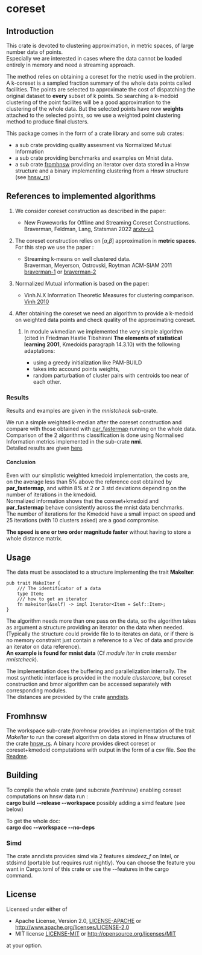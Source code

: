 # coreset

## Introduction 
This crate is devoted to clustering approximation, in metric spaces, of large number data of points.  
Especially we are interested in cases where the data cannot be loaded entirely in memory and need a streaming approach.

The method relies on obtaining a coreset for the metric used in the problem.  
A k-coreset is a sampled fraction summary of the whole data points called facilities. The points are selected to approximate the cost of dispatching the original dataset to **every** subset of k points.  So searching a k-medoid clustering of the point facilites will be a good approximation 
to the clustering of the whole data.
But the selected points have now **weights** attached to the selected points, so we use a weighted point clustering method to produce final clusters.

This package comes in the form of a crate library and some sub crates:  
- a sub crate providing quality assesment via Normalized Mutual Information  
- a sub crate providing benchmarks and examples on Mnist data.
- a sub crate [fromhnsw](#fromhnsw)  providing an iterator over data stored in a Hnsw structure and a binary implementing clustering from a Hnsw structure (see [hnsw_rs](https://crates.io/crates/hnsw_rs))


## References to implemented algorithms

1. We consider coreset construction as described in the paper:  
    -  New Fraweworks for Offline and Streaming Coreset Constructions.   
           Braverman, Feldman, Lang, Statsman 2022
           [arxiv-v3](https://arxiv.org/abs/1612.00889)



2. The coreset construction relies on  [$\alpha$,$\beta$] approximation in **metric spaces**.  For this step we use the paper :
    - Streaming k-means on well clustered data.  
                Braverman, Meyerson, Ostrovski, Roytman ACM-SIAM 2011 
                [braverman-1](https://web.cs.ucla.edu/~rafail/PUBLIC/116.pdf) or [braverman-2](https://dl.acm.org/doi/10.5555/2133036.2133039)

3. Normalized Mutual information is based on the paper:  
    - Vinh.N.X Information Theoretic Measures for clustering comparison. [Vinh 2010](https://jmlr.csail.mit.edu/papers/volume11/vinh10a/vinh10a.pdf)

4. After obtaining the coreset we need an algorithm to provide a k-medoid on weighted data points and check quality of the approximating coreset.
   1. In module wkmedian we implemented the very simple algorithm (cited in Friedman Hastie Tibshirani **The elements of statistical learning 2001**, Kmedoids paragraph 14.3.10) with the following adaptations:

       - using a greedy initialization like PAM-BUILD
       - takes into accound points weights,
       - random parturbation of cluster pairs with centroids too near of each other.


### Results

Results and examples are given in the *mnistcheck* sub-crate.

We run a simple weighted k-median after the coreset construction and compare with those obtained with [par_fastermap](https://docs.rs/kmedoids/0.5.0/kmedoids/fn.par_fasterpam.html) running on the whole data.
Comparison of the 2 algorithms classification is done using Normalised Information metrics
implemented in the sub-crate **nmi**.  
Detailed results are given [here](./Results.md).

#### Conclusion
Even with our simplistic weighted kmedoid implementation, the costs are, on the average less than 5% above the reference cost obtained by **par_fastermap**, and  within 8% at 2 or 3 std deviations depending on the number of iterations in the kmedoid.  
Normalized information shows that the coreset+kmedoid and **par_fastermap** behave consistently across the mnist data benchmarks.  
The number of iterations for the Kmedoid have a small impact on speed and 25 iterations (with 10 clusters asked) are a good compromise.  

**The speed is one or two  order magnitude faster** without having to store a whole distance matrix.


## Usage 

The data must be associated to a structure implementing the trait **MakeIter**:  

```
pub trait MakeIter {
    /// The identificator of a data
    type Item;
    /// how to get an iterator
    fn makeiter(&self) -> impl Iterator<Item = Self::Item>;
}
```

The algorithm needs more than one pass on the data, so the algorithm takes as argument a structure  providing
an iterator on the data when needed. (Typically the structure could provide file Io to iterates on data, or if there is no memory constraint just contain a reference to a Vec of data and provide an iterator on data reference).  
**An example is found for mnist data** (Cf *module iter in crate member mnistcheck*).  

The implementation does the buffering and parallelization internally.
The most synthetic interface is provided in the module *clustercore*, but coreset construction and bmor algorithm can be accessed separately with
corresponding modules.  
The distances are provided by the crate [anndists](https://crates.io/crates/anndists).

## Fromhnsw

The workspace sub-crate *fromhnsw* provides an implementation of the trait *MakeIter* to run the coreset algorithm on data stored in Hnsw structures of the crate [hnsw_rs](https://crates.io/crates/hnsw_rs). A binary *hcore* provides direct coreset or coreset+kmedoid computations with output in the form of a csv file. See the [Readme](./fromhnsw/README.md).

## Building

To compile the whole crate (and subcrate *fromhnsw*) enabling coreset computations on hnsw data run :  
**cargo build --release --workspace**  possibly adding a simd feature (see below)

To get the whole doc:  
**cargo doc --workspace --no-deps**

### Simd 

The crate anndists provides simd via 2 features *simdeez_f* on Intel, or stdsimd (portable but requires rust nightly). You can choose the feature you want in Cargo.toml of this crate or use the --features in the cargo command.

## License

Licensed under either of

* Apache License, Version 2.0, [LICENSE-APACHE](LICENSE-APACHE) or <http://www.apache.org/licenses/LICENSE-2.0>
* MIT license [LICENSE-MIT](LICENSE-MIT) or <http://opensource.org/licenses/MIT>

at your option.